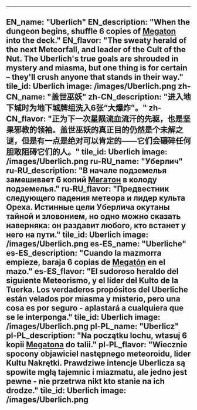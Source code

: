 ---

EN_name: "Uberlich"
EN_description: "When the dungeon begins, shuffle 6 copies of <a href = '../en/abilities#Megaton'>Megaton</a> into the deck."
EN_flavor: "The sweaty herald of the next Meteorfall, and leader of the Cult of the Nut. The Uberlich's true goals are shrouded in mystery and miasma, but one thing is for certain – they'll crush anyone that stands in their way."
tile_id: Uberlich
image: /images/Uberlich.png
zh-CN_name: "盖世巫妖"
zh-CN_description: "进入地下城时为地下城牌组洗入6张“大爆炸”。"
zh-CN_flavor: "正为下一次星陨流血流汗的先驱，也是坚果邪教的领袖。盖世巫妖的真正目的仍然是个未解之谜，但是有一点是绝对可以肯定的——它们会碾碎任何胆敢阻碍它们的人。"
tile_id: Uberlich
image: /images/Uberlich.png
ru-RU_name: "Уберлич"
ru-RU_description: "В начале подземелья замешивает 6 копий <a href = '../ru_ru/abilities#Megaton'>Мегатон</a> в колоду подземелья."
ru-RU_flavor: "Предвестник следующего падения метеора и лидер культа Ореха. Истинные цели Уберлича окутаны тайной и зловонием, но одно можно сказать наверняка: он раздавит любого, кто встанет у него на пути."
tile_id: Uberlich
image: /images/Uberlich.png
es-ES_name: "Uberliche"
es-ES_description: "Cuando la mazmorra empieze, baraja 6 copias de <a href = '../es_es/abilities#Megaton'>Megatón</a> en el mazo."
es-ES_flavor: "El sudoroso heraldo del siguiente Meteorismo, y el líder del Kulto de la Tuerka. Los verdaderos propósitos del Uberliche están velados por miasma y misterio, pero una cosa es por seguro - aplastará a cualquiera que se le interponga."
tile_id: Uberlich
image: /images/Uberlich.png
pl-PL_name: "Uberlicz"
pl-PL_description: "Na początku lochu, wtasuj 6 kopii <a href = '../pl_pl/abilities#Megaton'>Megatona</a> do talii."
pl-PL_flavor: "Wiecznie spocony objawiciel następnego meteoroidu, lider Kultu Nakrętki. Prawdziwe intencje Uberlicza są spowite mgłą tajemnic i miazmatu, ale jedno jest pewne - nie przetrwa nikt kto stanie na ich drodze."
tile_id: Uberlich
image: /images/Uberlich.png
---
